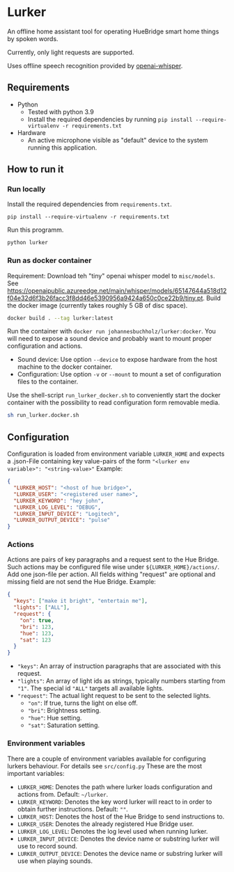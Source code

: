 # Lurker
An offline home assistant tool for operating HueBridge smart home things by spoken words.

Currently, only light requests are supported.

Uses offline speech recognition provided by [openai-whisper](https://github.com/openai/whisper).

## Requirements
- Python
  - Tested with python 3.9
  - Install the required dependencies by running `pip install --require-virtualenv -r requirements.txt`
- Hardware
  - An active microphone visible as "default" device to the system running this application.

## How to run it
### Run locally
Install the required dependencies from `requirements.txt`.
```commandline
pip install --require-virtualenv -r requirements.txt
```

Run this programm.
```sh
python lurker
```

### Run as docker container
Requirement: Download teh "tiny" openai whisper model to `misc/models`. See https://openaipublic.azureedge.net/main/whisper/models/65147644a518d12f04e32d6f3b26facc3f8dd46e5390956a9424a650c0ce22b9/tiny.pt.
Build the docker image (currently takes roughly 5 GB of disc space).
```sh
docker build . --tag lurker:latest
```

Run the container with `docker run johannesbuchholz/lurker:docker`. You will need to expose a sound device and probably want to mount proper configuration and actions.
- Sound device: Use option `--device` to expose hardware from the host machine to the docker container.
- Configuration: Use option `-v` or `--mount` to mount a set of configuration files to the container.

Use the shell-script `run_lurker_docker.sh` to conveniently start the docker container with the possibility to read configuration form removable media.
```sh
sh run_lurker.docker.sh
```

## Configuration

Configuration is loaded from environment variable `LURKER_HOME` and expects a .json-File containing key value-pairs of the form `"<lurker env variable>": "<string-value>"`
Example:
```json
{
  "LURKER_HOST": "<host of hue bridge>",
  "LURKER_USER": "<registered user name>",
  "LURKER_KEYWORD": "hey john",
  "LURKER_LOG_LEVEL": "DEBUG",
  "LURKER_INPUT_DEVICE": "Logitech",
  "LURKER_OUTPUT_DEVICE": "pulse"
}
```

### Actions
Actions are pairs of key paragraphs and a request sent to the Hue Bridge. Such actions may be configured file wise under `${LURKER_HOME}/actions/`.
Add one json-file per action. All fields withing "request" are optional and missing field are not send the Hue Bridge.
Example:
```json
{
  "keys": ["make it bright", "entertain me"],
  "lights": ["ALL"],
  "request": {
    "on": true,
    "bri": 123,
    "hue": 123,
    "sat": 123
  }
}
```

- `"keys"`: An array of instruction paragraphs that are associated with this request.
- `"lights"`: An array of light ids as strings, typically numbers starting from `"1"`. The special id `"ALL"` targets all available lights.
- `"request"`: The actual light request to be sent to the selected lights.
    - `"on"`: If true, turns the light on else off.
    - `"bri"`: Brightness setting.
    - `"hue"`: Hue setting.
    - `"sat"`: Saturation setting.

### Environment variables
There are a couple of environment variables available for configuring lurkers behaviour. For details see `src/config.py`
These are the most important variables:
- `LURKER_HOME`: Denotes the path where lurker loads configuration and actions from. Default: `~/lurker`.
- `LURKER_KEYWORD`: Denotes the key word lurker will react to in order to obtain further instructions. Default: `""`.
- `LURKER_HOST`: Denotes the host of the Hue Bridge to send instructions to.
- `LURKER_USER`: Denotes the already registered Hue Bridge user. 
- `LURKER_LOG_LEVEL`: Denotes the log level used when running lurker.
- `LURKER_INPUT_DEVICE`: Denotes the device name or substring lurker will use to record sound.
- `LURKER_OUTPUT_DEVICE`: Denotes the device name or substring lurker will use when playing sounds.
